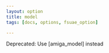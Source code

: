 ```yaml
---
layout: option
title: model
tags: [docs, options, fsuae_option]

---
```


Deprecated: Use [amiga_model] instead
